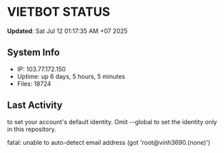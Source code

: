 # VIETBOT STATUS
**Updated**: Sat Jul 12 01:17:35 AM +07 2025

## System Info
- IP: 103.77.172.150
- Uptime: up 6 days, 5 hours, 5 minutes
- Files: 18724

## Last Activity

to set your account's default identity.
Omit --global to set the identity only in this repository.

fatal: unable to auto-detect email address (got 'root@vinh3690.(none)')
